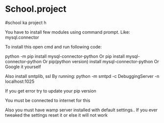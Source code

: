 # School.project
#school ka project h

You have to install few modules using command prompt.
Like:
mysql.connector

To install this open cmd and run following code:

python -m pip install mysql-connector-python
Or
pip install mysql-connector-python
Or
pip(python version) install mysql-connector-python
Or 
Google it yourself

Also install
smtplib, ssl
By running:
python -m smtpd -c DebuggingServer -n localhost:1025

If you get error try to update your pip version

You must be connected to internet for this


Also you must have wamp server installed
with default settings..
If you ever tweaked the settings reset it or else it will not work
